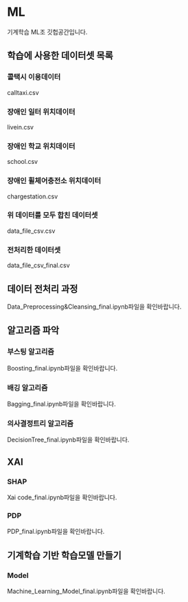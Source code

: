 # ML
기계학습 ML조 깃헙공간입니다.

## 학습에 사용한 데이터셋 목록
### 콜택시 이용데이터
calltaxi.csv
### 장애인 일터 위치데이터
livein.csv
### 장애인 학교 위치데이터
school.csv
### 장애인 휠체어충전소 위치데이터
chargestation.csv
### 위 데이터를 모두 합친 데이터셋
data_file_csv.csv
### 전처리한 데이터셋
data_file_csv_final.csv

## 데이터 전처리 과정
Data_Preprocessing&Cleansing_final.ipynb파일을 확인바랍니다.

## 알고리즘 파악
### 부스팅 알고리즘
Boosting_final.ipynb파일을 확인바랍니다.
### 배깅 알고리즘
Bagging_final.ipynb파일을 확인바랍니다.
### 의사결정트리 알고리즘
DecisionTree_final.ipynb파일을 확인바랍니다.

## XAI
### SHAP
Xai code_final.ipynb파일을 확인바랍니다.
### PDP
PDP_final.ipynb파일을 확인바랍니다.

## 기계학습 기반 학습모델 만들기
### Model
Machine_Learning_Model_final.ipynb파일을 확인바랍니다.

